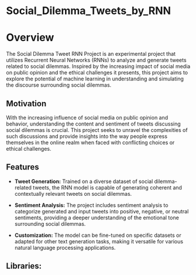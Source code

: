 # Social_Dilemma_Tweets_by_RNN

# Overview
The Social Dilemma Tweet RNN Project is an experimental project that utilizes Recurrent Neural Networks (RNNs) to analyze and generate tweets related to social dilemmas. Inspired by the increasing impact of social media on public opinion and the ethical challenges it presents, this project aims to explore the potential of machine learning in understanding and simulating the discourse surrounding social dilemmas.

## Motivation
With the increasing influence of social media on public opinion and behavior, understanding the content and sentiment of tweets discussing social dilemmas is crucial. This project seeks to unravel the complexities of such discussions and provide insights into the way people express themselves in the online realm when faced with conflicting choices or ethical challenges.

## Features
- **Tweet Generation:** Trained on a diverse dataset of social dilemma-related tweets, the RNN model is capable of generating coherent and contextually relevant tweets on social dilemmas.<br>

- **Sentiment Analysis:** The project includes sentiment analysis to categorize generated and input tweets into positive, negative, or neutral sentiments, providing a deeper understanding of the emotional tone surrounding social dilemmas.<br>

- **Customization:** The model can be fine-tuned on specific datasets or adapted for other text generation tasks, making it versatile for various natural language processing applications.<br>

## Libraries:
